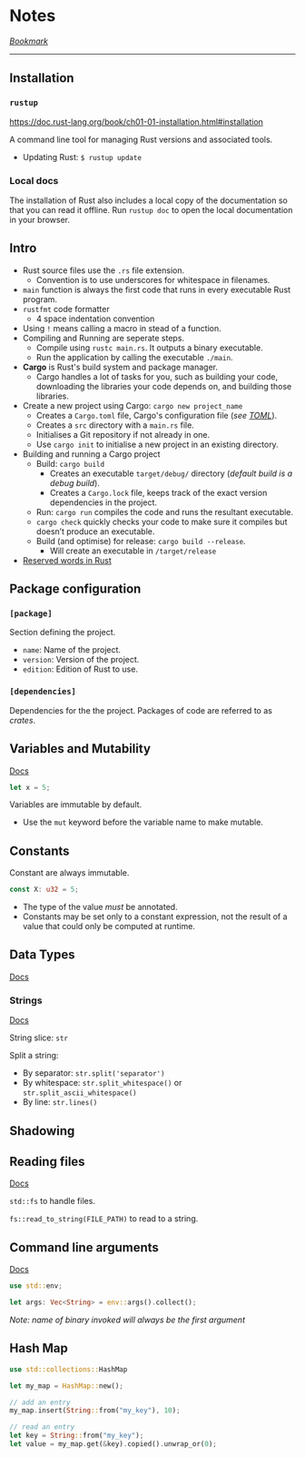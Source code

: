 # Notes

*[Bookmark](https://doc.rust-lang.org/book/ch03-01-variables-and-mutability.html)*

---

## Installation

### `rustup`

https://doc.rust-lang.org/book/ch01-01-installation.html#installation

A command line tool for managing Rust versions and associated tools.

- Updating Rust:  `$ rustup update`

### Local docs

The installation of Rust also includes a local copy of the documentation so that you can read it offline. Run `rustup doc` to open the local documentation in your browser.

## Intro

- Rust source files use the `.rs` file extension.
    - Convention is to use underscores for whitespace in filenames.
- `main` function is always the first code that runs in every executable Rust program.
- `rustfmt` code formatter
    - 4 space indentation convention
- Using `!` means calling a macro in stead of a function.
- Compiling and Running are seperate steps.
    - Compile using `rustc main.rs`. It outputs a binary executable.
    - Run the application by calling the executable `./main`.
- **Cargo** is Rust's build system and package manager.
    - Cargo handles a lot of tasks for you, such as building your code, downloading the libraries your code depends on, and building those libraries.
- Create a new project using Cargo: `cargo new project_name`
    - Creates a `Cargo.toml` file, Cargo's configuration file (*see [TOML](https://toml.io/en/)*).
    - Creates a `src` directory with a `main.rs` file.
    - Initialises a Git repository if not already in one.
    - Use `cargo init` to initialise a new project in an existing directory.
- Building and running a Cargo project
    - Build: `cargo build`
        - Creates an executable `target/debug/` directory (*default build is a debug build*).
        - Creates a `Cargo.lock` file, keeps track of the exact version dependencies in the project.
    - Run: `cargo run` compiles the code and runs the resultant executable.
    - `cargo check` quickly checks your code to make sure it compiles but doesn’t produce an executable.
    - Build (and optimise) for release: `cargo build --release`. 
        - Will create an executable in `/target/release`
- [Reserved words in Rust](https://doc.rust-lang.org/book/appendix-01-keywords.html)

## Package configuration

### `[package]`

Section defining the project.

- `name`: Name of the project.
- `version`: Version of the project.
- `edition`: Edition of Rust to use.

### `[dependencies]`

Dependencies for the the project. Packages of code are referred to as *crates*.

## Variables and Mutability

[Docs](https://doc.rust-lang.org/book/ch03-01-variables-and-mutability.html)

```rust
let x = 5;
```

Variables are immutable by default.

- Use the `mut` keyword before the variable name to make mutable.

## Constants

Constant are always immutable.

```rust
const X: u32 = 5;
```

- The type of the value *must* be annotated.
- Constants may be set only to a constant expression, not the result of a value that could only be computed at runtime.

## Data Types

[Docs](https://doc.rust-lang.org/book/ch03-02-data-types.html)

### Strings

[Docs](https://doc.rust-lang.org/book/ch08-02-strings.html#storing-utf-8-encoded-text-with-strings)

String slice: `str`

Split a string:
- By separator: `str.split('separator')`
- By whitespace: `str.split_whitespace()` or `str.split_ascii_whitespace()`
- By line: `str.lines()`

## Shadowing

## Reading files

[Docs](https://doc.rust-lang.org/book/ch12-02-reading-a-file.html)

`std::fs` to handle files.

`fs::read_to_string(FILE_PATH)` to read to a string.

## Command line arguments

[Docs](https://doc.rust-lang.org/book/ch12-01-accepting-command-line-arguments.html#reading-the-argument-values)

```rust
use std::env;

let args: Vec<String> = env::args().collect();
```

*Note: name of binary invoked will always be the first argument*

## Hash Map

```rust
use std::collections::HashMap

let my_map = HashMap::new();

// add an entry
my_map.insert(String::from("my_key"), 10);

// read an entry
let key = String::from("my_key");
let value = my_map.get(&key).copied().unwrap_or(0);
```